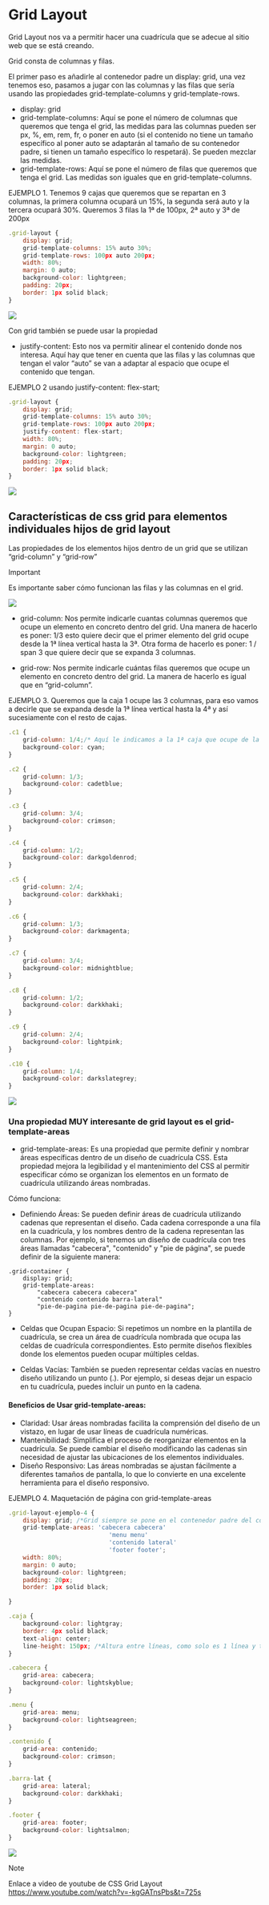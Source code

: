 # Grid Layout
Grid Layout nos va a permitir hacer una cuadrícula que se adecue al sitio web que se está creando.

Grid consta de columnas y filas.

El primer paso es añadirle al contenedor padre un display: grid, una vez tenemos eso, pasamos a jugar con las columnas y las filas que sería usando las propiedades grid-template-columns y grid-template-rows.

- display: grid
- grid-template-columns:  Aquí se pone el número de columnas que queremos que tenga el grid, las medidas para las columnas pueden ser px, %, em, rem, fr, o poner en auto (si el contenido no tiene un tamaño específico al poner auto se adaptarán al tamaño de su contenedor padre, si tienen un tamaño específico lo respetará). Se pueden mezclar las medidas.
- grid-template-rows: Aquí se pone el número de filas que queremos que tenga el grid. Las medidas son iguales que en grid-template-columns.

EJEMPLO 1.
Tenemos 9 cajas que queremos que se repartan en 3 columnas, la primera columna ocupará un 15%, la segunda será auto y la tercera ocupará 30%. Queremos 3 filas la 1ª de 100px, 2ª auto y 3ª de 200px

```javascript
.grid-layout {
    display: grid; 
    grid-template-columns: 15% auto 30%; 
    grid-template-rows: 100px auto 200px;
    width: 80%;
    margin: 0 auto;
    background-color: lightgreen;
    padding: 20px;
    border: 1px solid black;
}
```

![](./img/ejemplo-1.png)


Con grid también se puede usar la propiedad
- justify-content: Esto nos va permitir alinear el contenido donde nos interesa. Aquí hay que tener en cuenta que las filas y las columnas que tengan el valor “auto” se van a adaptar al espacio que ocupe el contenido que tengan.

EJEMPLO 2 usando justify-content: flex-start;

```javascript
.grid-layout {
    display: grid; 
    grid-template-columns: 15% auto 30%; 
    grid-template-rows: 100px auto 200px;
    justify-content: flex-start;
    width: 80%;
    margin: 0 auto;
    background-color: lightgreen;
    padding: 20px;
    border: 1px solid black;
}
```
![](./img/ejemplo-2.png)



## Características de css grid para elementos individuales hijos de grid layout
Las propiedades de los elementos hijos dentro de un grid que se utilizan “grid-column” y “grid-row”

>[!IMPORTANT]
>Es importante saber cómo funcionan las filas y las columnas en el grid.


![](./img/css-grid-lines-2.png)

- grid-column: Nos permite indicarle cuantas columnas queremos que ocupe un elemento en concreto dentro del grid. Una manera de hacerlo es poner: 1/3  esto quiere decir que el primer elemento del grid ocupe desde la 1ª línea vertical hasta la 3ª. Otra forma de hacerlo es poner: 1 / span 3 que quiere decir que se expanda 3 columnas.
  
- grid-row: Nos permite indicarle cuántas filas queremos que ocupe un elemento en concreto dentro del grid. La manera de hacerlo es igual que en “grid-column”.

EJEMPLO 3.
Queremos que la caja 1 ocupe las 3 columnas, para eso vamos a decirle que se expanda desde la 1ª línea vertical hasta la 4ª y así sucesiamente con el resto de cajas.

```javascript
.c1 {
    grid-column: 1/4;/* Aquí le indicamos a la 1ª caja que ocupe de la 1ª línea de la columna hasta la 4ª */
    background-color: cyan;
}

.c2 {
    grid-column: 1/3;
    background-color: cadetblue;
}

.c3 {
    grid-column: 3/4;
    background-color: crimson;
}

.c4 {
    grid-column: 1/2;
    background-color: darkgoldenrod;
}

.c5 {
    grid-column: 2/4;
    background-color: darkkhaki;
}

.c6 {
    grid-column: 1/3;
    background-color: darkmagenta;
}

.c7 {
    grid-column: 3/4;
    background-color: midnightblue;
}

.c8 {
    grid-column: 1/2;
    background-color: darkkhaki;
}

.c9 {
    grid-column: 2/4;
    background-color: lightpink;
}

.c10 {
    grid-column: 1/4;
    background-color: darkslategrey;
}
```
![](./img/ejemplo-3.png)

### Una propiedad MUY interesante de grid layout es el grid-template-areas

- grid-template-areas: Es una propiedad que permite definir y nombrar áreas específicas dentro de un diseño de cuadrícula CSS. Esta propiedad mejora la legibilidad y el mantenimiento del CSS al permitir especificar cómo se organizan los elementos en un formato de cuadrícula utilizando áreas nombradas.

Cómo funciona:


- Definiendo Áreas: Se pueden definir áreas de cuadrícula utilizando cadenas que representan el diseño. Cada cadena corresponde a una fila en la cuadrícula, y los nombres dentro de la cadena representan las columnas. Por ejemplo, si tenemos un diseño de cuadrícula con tres áreas llamadas "cabecera", "contenido" y "pie de página", se puede definir de la siguiente manera:

```
.grid-container {
    display: grid;
    grid-template-areas: 
        "cabecera cabecera cabecera"
        "contenido contenido barra-lateral"
        "pie-de-pagina pie-de-pagina pie-de-pagina";
}
```

- Celdas que Ocupan Espacio: Si repetimos un nombre en la plantilla de cuadrícula, se crea un área de cuadrícula nombrada que ocupa las celdas de cuadrícula correspondientes. Esto permite diseños flexibles donde los elementos pueden ocupar múltiples celdas.
  
- Celdas Vacías: También se pueden representar celdas vacías en nuestro diseño utilizando un punto (.). Por ejemplo, si deseas dejar un espacio en tu cuadrícula, puedes incluir un punto en la cadena.

#### Beneficios de Usar grid-template-areas:

- Claridad: Usar áreas nombradas facilita la comprensión del diseño de un vistazo, en lugar de usar líneas de cuadrícula numéricas.
- Mantenibilidad: Simplifica el proceso de reorganizar elementos en la cuadrícula. Se puede cambiar el diseño modificando las cadenas sin necesidad de ajustar las ubicaciones de los elementos individuales.
- Diseño Responsivo: Las áreas nombradas se ajustan fácilmente a diferentes tamaños de pantalla, lo que lo convierte en una excelente herramienta para el diseño responsivo.

EJEMPLO 4.
Maquetación de página con grid-template-areas

```javascript
.grid-layout-ejemplo-4 {
    display: grid; /*Grid siempre se pone en el contenedor padre del contenido que queremos manejar*/
    grid-template-areas: 'cabecera cabecera'
                            'menu menu'
                            'contenido lateral'
                            'footer footer';
    width: 80%;
    margin: 0 auto;
    background-color: lightgreen;
    padding: 20px;
    border: 1px solid black;

}

.caja {
    background-color: lightgray;
    border: 4px solid black;
    text-align: center;
    line-height: 150px; /*Altura entre líneas, como solo es 1 línea y tiene los mismos px que la caja el texto se centra en el medio.*/
}

.cabecera {
    grid-area: cabecera;
    background-color: lightskyblue;
}

.menu {
    grid-area: menu;
    background-color: lightseagreen;
}

.contenido {
    grid-area: contenido;
    background-color: crimson;
}

.barra-lat {
    grid-area: lateral;
    background-color: darkkhaki;
}

.footer {
    grid-area: footer;
    background-color: lightsalmon;
}
```

![](./img/ejemplo-4.png)







>[!NOTE]
>Enlace a video de youtube de CSS Grid Layout https://www.youtube.com/watch?v=-kgGATnsPbs&t=725s




